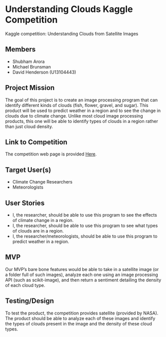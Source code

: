 # Understanding Clouds Kaggle Competition
Kaggle competition: Understanding Clouds from Satellite Images
## Members
- Shubham Arora
- Michael Brunsman
- David Henderson (U13104443)
## Project Mission
The goal of this project is to create an image processing program that can identify different kinds of clouds (fish, flower, gravel, and sugar). This product will be used to predict weather in a region and to see the change in clouds due to climate change. Unlike most cloud image processing products, this one will be able to identify types of clouds in a region rather than just cloud density.
## Link to Competition
The competition web page is provided [Here](https://www.kaggle.com/c/understanding_cloud_organization/data).
## Target User(s)
- Climate Change Researchers
- Meteorologists
## User Stories
- I, the researcher, should be able to use this program to see the effects of climate change in a region.
- I, the researcher, should be able to use this program to see what types of clouds are in a region.
- I, the researcher/meteorologists, should be able to use this program to predict weather in a region.
## MVP
Our MVP’s bare bone features would be able to take in a satellite image (or a folder full of such images), analyze each one using an image processing API (such as scikit-image), and then return a sentiment detailing the density of each cloud type.
## Testing/Design
To test the product, the competition provides satellite (provided by NASA). The product should be able to analyze each of these images and identify the types of clouds present in the image and the density of these cloud types.
